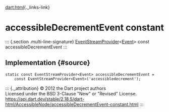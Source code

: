 [dart:html](../../dart-html/dart-html-library){._links-link}

accessibleDecrementEvent constant
=================================

::: {.section .multi-line-signature}
[EventStreamProvider](../eventstreamprovider-class)\<[Event](../event-class)\>
const accessibleDecrementEvent
:::

Implementation {#source}
--------------

``` {.language-dart data-language="dart"}
static const EventStreamProvider<Event> accessibleDecrementEvent =
    const EventStreamProvider<Event>('accessibledecrement');
```

::: {._attribution}
© 2012 the Dart project authors\
Licensed under the BSD 3-Clause \"New\" or \"Revised\" License.\
<https://api.dart.dev/stable/2.18.5/dart-html/AccessibleNode/accessibleDecrementEvent-constant.html>
:::
